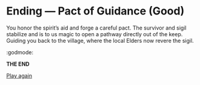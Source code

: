 # Ending — Pact of Guidance (Good)

You honor the spirit’s aid and forge a careful pact. The survivor and sigil stabilize and is to us magic to open a pathway directly out of the keep.  Guiding you back to the village, where the local Elders now revere the sigil.

:godmode:

**THE END**

[Play again](../_start-here.md)
